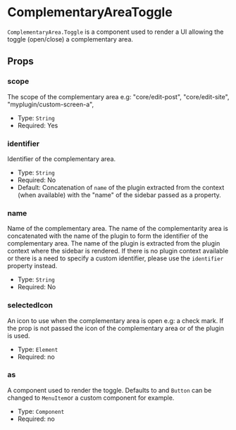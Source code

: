 ComplementaryAreaToggle
=============================

`ComplementaryArea.Toggle` is a component used to render a UI allowing the toggle (open/close) a complementary area.

## Props

### scope

The scope of the complementary area e.g: "core/edit-post", "core/edit-site", "myplugin/custom-screen-a",

- Type: `String`
- Required: Yes

### identifier

Identifier of the complementary area.

- Type: `String`
- Required: No
- Default: Concatenation of `name` of the plugin extracted from the context (when available) with the "name" of the sidebar passed as a property.

### name

Name of the complementary area. The name of the complementarity area is concatenated with the name of the plugin to form the identifier of the complementary area. The name of the plugin is extracted from the plugin context where the sidebar is rendered. If there is no plugin context available or there is a need to specify a custom identifier, please use the `identifier` property instead.

- Type: `String`
- Required: No


### selectedIcon

An icon to use when the complementary area is open e.g: a check mark.
If the prop is not passed the icon of the complementary area or of the plugin is used.


- Type: `Element`
- Required: no

### as

A component used to render the toggle.
Defaults to and `Button` can be changed to `MenuItem`or a custom component for example.

- Type: `Component`
- Required: no

